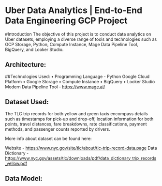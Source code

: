 # Uber Data Analytics | End-to-End Data Engineering GCP Project
#Introduction
The objective of this project is to conduct data analytics on Uber datasets, employing a diverse range of tools and technologies such as GCP Storage, Python, Compute Instance, Mage Data Pipeline Tool, BigQuery, and Looker Studio.

## Architecture:



##Technologies Used:
•	Programming Language - Python
Google Cloud Platform
•	Google Storage
•	Compute Instance
•	BigQuery
•	Looker Studio
Modern Data Pipeline Tool - https://www.mage.ai/

## Dataset Used:
The TLC trip records for both yellow and green taxis encompass details such as timestamps for pick-up and drop-off, location information for both points, travel distances, fare breakdowns, rate classifications, payment methods, and passenger counts reported by drivers.

More info about dataset can be found here:

Website - https://www.nyc.gov/site/tlc/about/tlc-trip-record-data.page
Data Dictionary - https://www.nyc.gov/assets/tlc/downloads/pdf/data_dictionary_trip_records_yellow.pdf

## Data Model:

